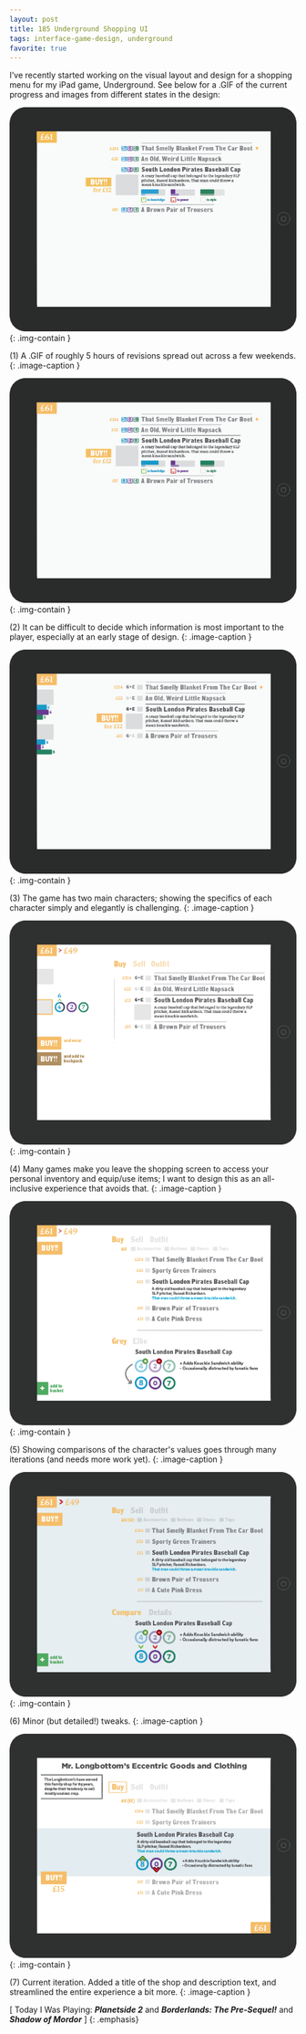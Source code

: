 ```yaml
---
layout: post
title: 185 Underground Shopping UI
tags: interface-game-design, underground
favorite: true
---
```

I’ve recently started working on the visual layout and design for a shopping menu for my iPad game, Underground.  See below for a .GIF of the current progress and images from different states in the design:

![Underground Shopping UI GIF](/img/games/185_Underground_UI.gif "Underground Shopping UI GIF"){: .img-contain }

(1) A .GIF of roughly 5 hours of revisions spread out across a few weekends.
{: .image-caption }

![Underground Shopping UI 02](/img/games/185_Underground_UI_02.png "Underground Shopping UI 02"){: .img-contain }

(2) It can be difficult to decide which information is most important to the player, especially at an early stage of design.
{: .image-caption }

![Underground Shopping UI 03](/img/games/185_Underground_UI_03.png "Underground Shopping UI 03"){: .img-contain }

(3) The game has two main characters; showing the specifics of each character simply and elegantly is challenging.
{: .image-caption }

![Underground Shopping UI 04](/img/games/185_Underground_UI_04.png "Underground Shopping UI 04"){: .img-contain }

(4) Many games make you leave the shopping screen to access your personal inventory and equip/use items; I want to design this as an all-inclusive experience that avoids that.
{: .image-caption }

![Underground Shopping UI 05](/img/games/185_Underground_UI_05.png "Underground Shopping UI 05"){: .img-contain }

(5) Showing comparisons of the character's values goes through many iterations (and needs more work yet).
{: .image-caption }

![Underground Shopping UI 06](/img/games/185_Underground_UI_06.png "Underground Shopping UI 06"){: .img-contain }

(6) Minor (but detailed!) tweaks.
{: .image-caption }

![Underground Shopping UI 07](/img/games/185_Underground_UI_07.png "Underground Shopping UI 07"){: .img-contain }

(7) Current iteration.  Added a title of the shop and description text, and streamlined the entire experience a bit more.
{: .image-caption }


[ Today I Was Playing: ***Planetside 2*** and ***Borderlands: The Pre-Sequel!*** and ***Shadow of Mordor*** ]
{: .emphasis}


